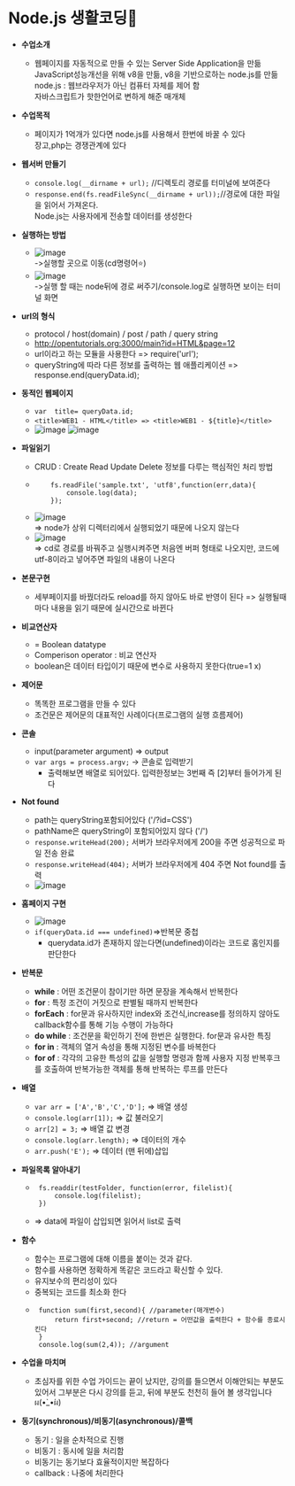 # Node.js 생활코딩📒

* __수업소개__
    * 웹페이지를 자동적으로 만들 수 있는 Server Side Application을 만듦<br>
JavaScript성능개선을 위해 v8을 만듦, v8을 기반으로하는 node.js를 만듦<br>
node.js : 웹브라우저가 아닌 컴퓨터 자체를 제어 함<br>
자바스크립트가 핫한언어로 변하게 해준 매개체

* __수업목적__
    * 페이지가 1억개가 있다면  node.js를 사용해서 한번에 바꿀 수 있다<br>
장고,php는 경쟁관계에 있다

* __웹서버 만들기__
   
    * ```console.log(__dirname + url);``` //디렉토리 경로를 터미널에 보여준다
    * ```response.end(fs.readFileSync(__dirname + url));```//경로에 대한 파일을 읽어서 가져온다.<br>
Node.js는 사용자에게 전송할 데이터를 생성한다

* __실행하는 방법__

    * ![image](https://user-images.githubusercontent.com/73941301/156971818-0e651398-686d-450b-ade6-6d71dc6a49c4.png)<br>
->실행할 곳으로 이동(cd명령어⭐)<br>
    * ![image](https://user-images.githubusercontent.com/73941301/156971661-7c961828-8b84-4451-ad4c-745c5af672dc.png)<br>
->실행 할 때는 node뒤에 경로 써주기/console.log로 실행하면 보이는 터미널 화면

* __url의 형식__
   * protocol / host(domain) / post / path / query string
   * http://opentutorials.org:3000/main?id=HTML&page=12
   * url이라고 하는 모듈을 사용한다 => require('url');
   * queryString에 따라 다른 정보를 출력하는 웹 애플리케이션 => response.end(queryData.id);
* __동적인 웹페이지__
    
   * ```var  title= queryData.id;```
   * ```<title>WEB1 - HTML</title> => <title>WEB1 - ${title}</title>```
   * ![image](https://user-images.githubusercontent.com/73941301/157686313-7e7593c1-5fc1-48bd-a0c9-8058fe192b15.png)
     ![image](https://user-images.githubusercontent.com/73941301/157686401-18b9b133-d51d-4c87-aad5-eaf595f8f7a7.png)
* __파일읽기__
   * CRUD : Create Read Update Delete 정보를 다루는 핵심적인 처리 방법
   * ``` var fs = require('fs');
         fs.readFile('sample.txt', 'utf8',function(err,data){
             console.log(data);
         });
     ```
   * ![image](https://user-images.githubusercontent.com/73941301/157787089-4b6fe42a-73d7-4205-8f6a-a3dbab2239c8.png)<br>
      => node가 상위 디렉터리에서 실행되었기 때문에 나오지 않는다
   * ![image](https://user-images.githubusercontent.com/73941301/157787203-2d83fb81-780c-41fa-a97f-48cd0539dfe3.png)<br>
      => cd로 경로를 바꿔주고 실행시켜주면 처음엔 버퍼 형태로 나오지만, 코드에 utf-8이라고 넣어주면 파일의 내용이 나온다
* __본문구현__
   * 세부페이지를 바꿨더라도 reload를 하지 않아도 바로 반영이 된다 => 실행될때마다 내용을 읽기 때문에 실시간으로 바뀐다
* __비교연산자__
   * = Boolean datatype
   * Comperison operator : 비교 연산자
   * boolean은 데이터 타입이기 때문에 변수로 사용하지 못한다(true=1 x)
* __제어문__
   * 똑똑한 프로그램을 만들 수 있다
   * 조건문은 제어문의 대표적인 사례이다(프로그램의 실행 흐름제어)
* __콘솔__
   * input(parameter argument) => output
   * ``` var args = process.argv; ``` -> 콘솔로 입력받기
      * 출력해보면 배열로 되어있다. 입력한정보는 3번째 즉 [2]부터 들어가게 된다
* __Not found__
   * path는 queryString포함되어있다 ('/?id=CSS')
   * pathName은 queryString이 포함되어있지 않다 ('/')
   * ```response.writeHead(200);``` 서버가 브라우저에게 200을 주면 성공적으로 파일 전송 완료 
   * ```response.writeHead(404);``` 서버가 브라우저에게 404 주면 Not found를 출력
   * ![image](https://user-images.githubusercontent.com/73941301/159114613-538bd64a-6d89-48e7-b068-1a66b73c5a5c.png)
* __홈페이지 구현__
   * ![image](https://user-images.githubusercontent.com/73941301/159115036-7c442903-b542-4f3c-8173-662fa4440982.png)
   * ```if(queryData.id === undefined)```=>반복문 중첩
      * querydata.id가 존재하지 않는다면(undefined)이라는 코드로 홈인지를 판단한다
* __반복문__
   * **while** : 어떤 조건문이 참이기만 하면 문장을 계속해서 반복한다
   * **for** : 특정 조건이 거짓으로 판별될 때까지 반복한다
   * **forEach** : for문과 유사하지만 index와 조건식,increase를 정의하지 않아도 callback함수를 통해 기능 수행이 가능하다
   * **do while** : 조건문을 확인하기 전에 한번은 실행한다. for문과 유사한 특징
   * **for in** : 객체의 열거 속성을 통해 지정된 변수를 바복한다
   * **for of** : 각각의 고유한 특성의 값을 실행할 명령과 함께 사용자 지정 반복후크를 호출하여 반복가능한 객체를 통해 반복하는 루프를 만든다
* __배열__
   * ```var arr = ['A','B','C','D'];``` => 배열 생성
   * ```console.log(arr[1]);``` => 값 불러오기
   * ```arr[2] = 3;``` => 배열 값 변경
   * ```console.log(arr.length);``` => 데이터의 개수
   * ```arr.push('E');``` => 데이터 (맨 뒤에)삽입

* __파일목록 알아내기__
   * ```
      fs.readdir(testFolder, function(error, filelist){
          console.log(filelist);
      })
     ```
   * => data에 파일이 삽입되면 읽어서 list로 출력
*  __함수__
   * 함수는 프로그램에 대해 이름을 붙이는 것과 같다.
   * 함수를 사용하면 정확하게 똑같은 코드라고 확신할 수 있다.
   * 유지보수의 편리성이 있다
   * 중복되는 코드를 최소화 한다
   * ```
      function sum(first,second){ //parameter(매개변수)
          return first+second; //return = 어떤값을 출력한다 + 함수를 종료시킨다
      }
      console.log(sum(2,4)); //argument
     ```
* __수업을 마치며__
   * 초심자를 위한 수업 가이드는 끝이 났지만, 강의를 들으면서 이해안되는 부분도 있어서 그부분은 다시 강의를 듣고, 뒤에 부분도 천천히 들어 볼 생각입니다ผ(•̀_•́ผ)
* __동기(synchronous)/비동기(asynchronous)/콜백__
   * 동기 : 일을 순차적으로 진행 
   * 비동기 : 동시에 일을 처리함
   * 비동기는 동기보다 효율적이지만 복잡하다
   * callback : 나중에 처리한다
